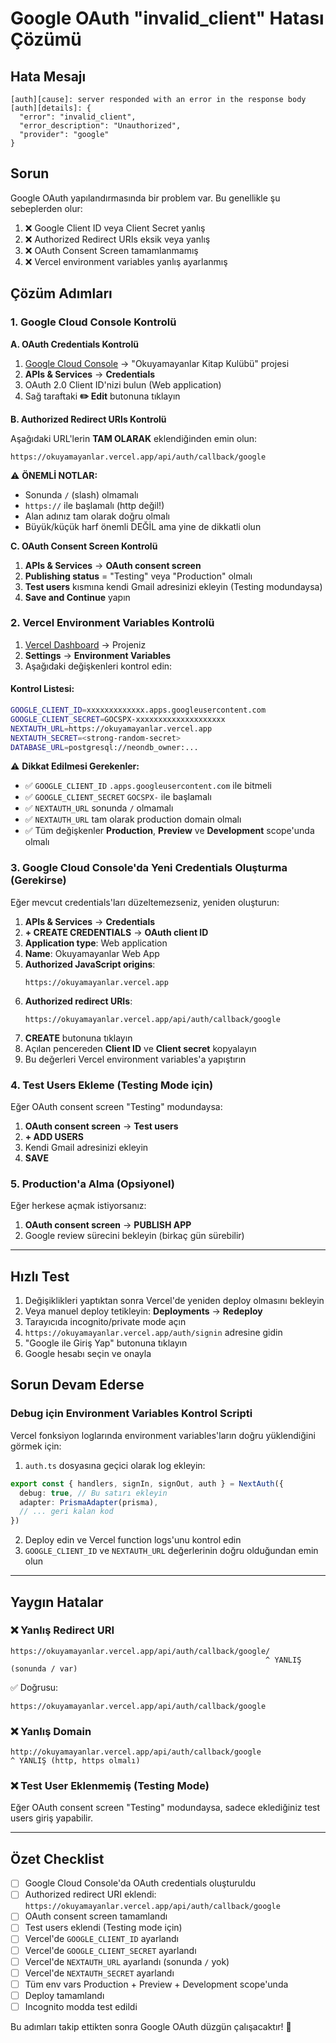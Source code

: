 # Google OAuth "invalid_client" Hatası Çözümü

## Hata Mesajı
```
[auth][cause]: server responded with an error in the response body
[auth][details]: {
  "error": "invalid_client",
  "error_description": "Unauthorized",
  "provider": "google"
}
```

## Sorun
Google OAuth yapılandırmasında bir problem var. Bu genellikle şu sebeplerden olur:

1. ❌ Google Client ID veya Client Secret yanlış
2. ❌ Authorized Redirect URIs eksik veya yanlış
3. ❌ OAuth Consent Screen tamamlanmamış
4. ❌ Vercel environment variables yanlış ayarlanmış

## Çözüm Adımları

### 1. Google Cloud Console Kontrolü

**A. OAuth Credentials Kontrolü**

1. [Google Cloud Console](https://console.cloud.google.com/) → "Okuyamayanlar Kitap Kulübü" projesi
2. **APIs & Services** → **Credentials**
3. OAuth 2.0 Client ID'nizi bulun (Web application)
4. Sağ taraftaki **✏️ Edit** butonuna tıklayın

**B. Authorized Redirect URIs Kontrolü**

Aşağıdaki URL'lerin **TAM OLARAK** eklendiğinden emin olun:

```
https://okuyamayanlar.vercel.app/api/auth/callback/google
```

⚠️ **ÖNEMLİ NOTLAR:**
- Sonunda `/` (slash) olmamalı
- `https://` ile başlamalı (http değil!)
- Alan adınız tam olarak doğru olmalı
- Büyük/küçük harf önemli DEĞİL ama yine de dikkatli olun

**C. OAuth Consent Screen Kontrolü**

1. **APIs & Services** → **OAuth consent screen**
2. **Publishing status** = "Testing" veya "Production" olmalı
3. **Test users** kısmına kendi Gmail adresinizi ekleyin (Testing modundaysa)
4. **Save and Continue** yapın

### 2. Vercel Environment Variables Kontrolü

1. [Vercel Dashboard](https://vercel.com/) → Projeniz
2. **Settings** → **Environment Variables**
3. Aşağıdaki değişkenleri kontrol edin:

#### Kontrol Listesi:

```bash
GOOGLE_CLIENT_ID=xxxxxxxxxxxxx.apps.googleusercontent.com
GOOGLE_CLIENT_SECRET=GOCSPX-xxxxxxxxxxxxxxxxxxxx
NEXTAUTH_URL=https://okuyamayanlar.vercel.app
NEXTAUTH_SECRET=<strong-random-secret>
DATABASE_URL=postgresql://neondb_owner:...
```

⚠️ **Dikkat Edilmesi Gerekenler:**

- ✅ `GOOGLE_CLIENT_ID` `.apps.googleusercontent.com` ile bitmeli
- ✅ `GOOGLE_CLIENT_SECRET` `GOCSPX-` ile başlamalı
- ✅ `NEXTAUTH_URL` sonunda `/` olmamalı
- ✅ `NEXTAUTH_URL` tam olarak production domain olmalı
- ✅ Tüm değişkenler **Production**, **Preview** ve **Development** scope'unda olmalı

### 3. Google Cloud Console'da Yeni Credentials Oluşturma (Gerekirse)

Eğer mevcut credentials'ları düzeltemezseniz, yeniden oluşturun:

1. **APIs & Services** → **Credentials**
2. **+ CREATE CREDENTIALS** → **OAuth client ID**
3. **Application type**: Web application
4. **Name**: Okuyamayanlar Web App
5. **Authorized JavaScript origins**:
   ```
   https://okuyamayanlar.vercel.app
   ```
6. **Authorized redirect URIs**:
   ```
   https://okuyamayanlar.vercel.app/api/auth/callback/google
   ```
7. **CREATE** butonuna tıklayın
8. Açılan pencereden **Client ID** ve **Client secret** kopyalayın
9. Bu değerleri Vercel environment variables'a yapıştırın

### 4. Test Users Ekleme (Testing Mode için)

Eğer OAuth consent screen "Testing" modundaysa:

1. **OAuth consent screen** → **Test users**
2. **+ ADD USERS**
3. Kendi Gmail adresinizi ekleyin
4. **SAVE**

### 5. Production'a Alma (Opsiyonel)

Eğer herkese açmak istiyorsanız:

1. **OAuth consent screen** → **PUBLISH APP**
2. Google review sürecini bekleyin (birkaç gün sürebilir)

---

## Hızlı Test

1. Değişiklikleri yaptıktan sonra Vercel'de yeniden deploy olmasını bekleyin
2. Veya manuel deploy tetikleyin: **Deployments** → **Redeploy**
3. Tarayıcıda incognito/private mode açın
4. `https://okuyamayanlar.vercel.app/auth/signin` adresine gidin
5. "Google ile Giriş Yap" butonuna tıklayın
6. Google hesabı seçin ve onayla

## Sorun Devam Ederse

### Debug için Environment Variables Kontrol Scripti

Vercel fonksiyon loglarında environment variables'ların doğru yüklendiğini görmek için:

1. `auth.ts` dosyasına geçici olarak log ekleyin:

```typescript
export const { handlers, signIn, signOut, auth } = NextAuth({
  debug: true, // Bu satırı ekleyin
  adapter: PrismaAdapter(prisma),
  // ... geri kalan kod
})
```

2. Deploy edin ve Vercel function logs'unu kontrol edin
3. `GOOGLE_CLIENT_ID` ve `NEXTAUTH_URL` değerlerinin doğru olduğundan emin olun

---

## Yaygın Hatalar

### ❌ Yanlış Redirect URI
```
https://okuyamayanlar.vercel.app/api/auth/callback/google/
                                                         ^ YANLIŞ (sonunda / var)
```

✅ Doğrusu:
```
https://okuyamayanlar.vercel.app/api/auth/callback/google
```

### ❌ Yanlış Domain
```
http://okuyamayanlar.vercel.app/api/auth/callback/google
^ YANLIŞ (http, https olmalı)
```

### ❌ Test User Eklenmemiş (Testing Mode)
Eğer OAuth consent screen "Testing" modundaysa, sadece eklediğiniz test users giriş yapabilir.

---

## Özet Checklist

- [ ] Google Cloud Console'da OAuth credentials oluşturuldu
- [ ] Authorized redirect URI eklendi: `https://okuyamayanlar.vercel.app/api/auth/callback/google`
- [ ] OAuth consent screen tamamlandı
- [ ] Test users eklendi (Testing mode için)
- [ ] Vercel'de `GOOGLE_CLIENT_ID` ayarlandı
- [ ] Vercel'de `GOOGLE_CLIENT_SECRET` ayarlandı
- [ ] Vercel'de `NEXTAUTH_URL` ayarlandı (sonunda `/` yok)
- [ ] Vercel'de `NEXTAUTH_SECRET` ayarlandı
- [ ] Tüm env vars Production + Preview + Development scope'unda
- [ ] Deploy tamamlandı
- [ ] Incognito modda test edildi

Bu adımları takip ettikten sonra Google OAuth düzgün çalışacaktır! 🚀
